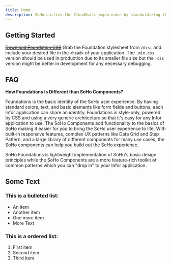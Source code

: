 ```yaml
---
title: Home
description: SoHo unifies the CloudSuite experience by standardizing the universal design elements like colors, text, and buttons. SoHo Foundations is a simple CSS library to help implement SoHo design principles with easy-to-follow and easy-to-implement rules and code.
---
```


<style>#TOC {display: none;}</style>

## Getting Started

~~[Download Foundation CSS](#)~~ Grab the Foundation stylesheet from `/dist` and include your desired file in the `<head>` of your application. The `.min.css` version should be used in production due to its smaller file size but the `.css` version might be better in development for any necessary debugging.

## FAQ

**How Foundations Is Different than SoHo Components?**

Foundations is the basic identity of the SoHo user experience. By having standard colors, text, and basic elements like form fields and buttons, each Infor application can share an identity. Foundations is style-only, powered by CSS and using a very generic architecture so that it's easy for any Infor application to use. The SoHo Components add functionality to the basics of SoHo making it easier for you to bring the SoHo user experience to life. With built-in responsive features, complex UX patterns like Data Grid and Step Pattern, and a large library of different components for many use cases, the SoHo components can help you build out the SoHo experience.

SoHo Foundations is lightweight implementation of SoHo's basic design principles while the SoHo Components are a more feature-rich toolkit of common patterns which you can "drop in" to your Infor application.


## Some Text

### This is a bulleted list:

- An item
- Another item
- One more item
- More Text


### This is a ordered list:

1. First item
1. Second item
1. Third item
